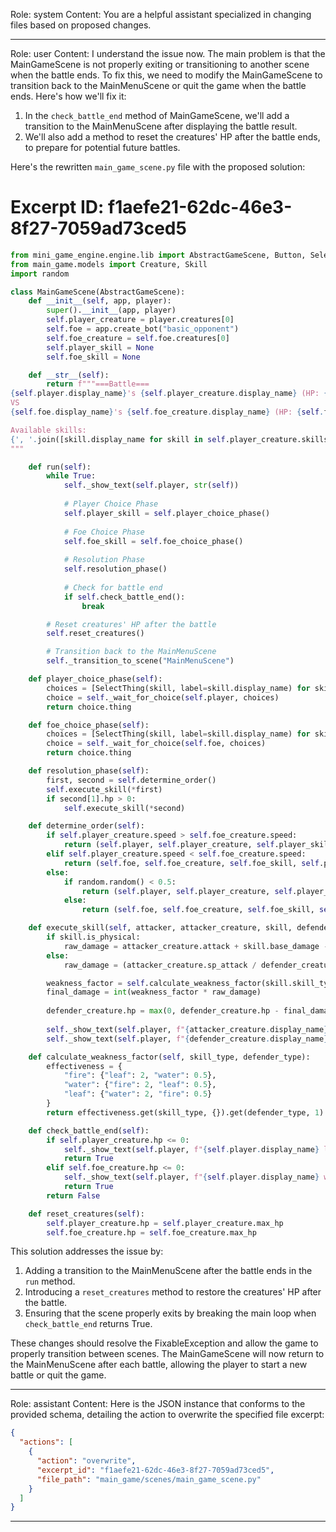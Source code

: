 Role: system
Content: You are a helpful assistant specialized in changing files based on proposed changes.
__________________
Role: user
Content: I understand the issue now. The main problem is that the MainGameScene is not properly exiting or transitioning to another scene when the battle ends. To fix this, we need to modify the MainGameScene to transition back to the MainMenuScene or quit the game when the battle ends. Here's how we'll fix it:

1. In the `check_battle_end` method of MainGameScene, we'll add a transition to the MainMenuScene after displaying the battle result.
2. We'll also add a method to reset the creatures' HP after the battle ends, to prepare for potential future battles.

Here's the rewritten `main_game_scene.py` file with the proposed solution:

# Excerpt ID: f1aefe21-62dc-46e3-8f27-7059ad73ced5
```python main_game/scenes/main_game_scene.py
from mini_game_engine.engine.lib import AbstractGameScene, Button, SelectThing
from main_game.models import Creature, Skill
import random

class MainGameScene(AbstractGameScene):
    def __init__(self, app, player):
        super().__init__(app, player)
        self.player_creature = player.creatures[0]
        self.foe = app.create_bot("basic_opponent")
        self.foe_creature = self.foe.creatures[0]
        self.player_skill = None
        self.foe_skill = None

    def __str__(self):
        return f"""===Battle===
{self.player.display_name}'s {self.player_creature.display_name} (HP: {self.player_creature.hp}/{self.player_creature.max_hp})
VS
{self.foe.display_name}'s {self.foe_creature.display_name} (HP: {self.foe_creature.hp}/{self.foe_creature.max_hp})

Available skills:
{', '.join([skill.display_name for skill in self.player_creature.skills])}
"""

    def run(self):
        while True:
            self._show_text(self.player, str(self))
            
            # Player Choice Phase
            self.player_skill = self.player_choice_phase()
            
            # Foe Choice Phase
            self.foe_skill = self.foe_choice_phase()
            
            # Resolution Phase
            self.resolution_phase()
            
            # Check for battle end
            if self.check_battle_end():
                break

        # Reset creatures' HP after the battle
        self.reset_creatures()

        # Transition back to the MainMenuScene
        self._transition_to_scene("MainMenuScene")

    def player_choice_phase(self):
        choices = [SelectThing(skill, label=skill.display_name) for skill in self.player_creature.skills]
        choice = self._wait_for_choice(self.player, choices)
        return choice.thing

    def foe_choice_phase(self):
        choices = [SelectThing(skill, label=skill.display_name) for skill in self.foe_creature.skills]
        choice = self._wait_for_choice(self.foe, choices)
        return choice.thing

    def resolution_phase(self):
        first, second = self.determine_order()
        self.execute_skill(*first)
        if second[1].hp > 0:
            self.execute_skill(*second)

    def determine_order(self):
        if self.player_creature.speed > self.foe_creature.speed:
            return (self.player, self.player_creature, self.player_skill, self.foe_creature), (self.foe, self.foe_creature, self.foe_skill, self.player_creature)
        elif self.player_creature.speed < self.foe_creature.speed:
            return (self.foe, self.foe_creature, self.foe_skill, self.player_creature), (self.player, self.player_creature, self.player_skill, self.foe_creature)
        else:
            if random.random() < 0.5:
                return (self.player, self.player_creature, self.player_skill, self.foe_creature), (self.foe, self.foe_creature, self.foe_skill, self.player_creature)
            else:
                return (self.foe, self.foe_creature, self.foe_skill, self.player_creature), (self.player, self.player_creature, self.player_skill, self.foe_creature)

    def execute_skill(self, attacker, attacker_creature, skill, defender_creature):
        if skill.is_physical:
            raw_damage = attacker_creature.attack + skill.base_damage - defender_creature.defense
        else:
            raw_damage = (attacker_creature.sp_attack / defender_creature.sp_defense) * skill.base_damage

        weakness_factor = self.calculate_weakness_factor(skill.skill_type, defender_creature.creature_type)
        final_damage = int(weakness_factor * raw_damage)
        
        defender_creature.hp = max(0, defender_creature.hp - final_damage)
        
        self._show_text(self.player, f"{attacker_creature.display_name} used {skill.display_name}!")
        self._show_text(self.player, f"{defender_creature.display_name} took {final_damage} damage!")

    def calculate_weakness_factor(self, skill_type, defender_type):
        effectiveness = {
            "fire": {"leaf": 2, "water": 0.5},
            "water": {"fire": 2, "leaf": 0.5},
            "leaf": {"water": 2, "fire": 0.5}
        }
        return effectiveness.get(skill_type, {}).get(defender_type, 1)

    def check_battle_end(self):
        if self.player_creature.hp <= 0:
            self._show_text(self.player, f"{self.player.display_name} lost the battle!")
            return True
        elif self.foe_creature.hp <= 0:
            self._show_text(self.player, f"{self.player.display_name} won the battle!")
            return True
        return False

    def reset_creatures(self):
        self.player_creature.hp = self.player_creature.max_hp
        self.foe_creature.hp = self.foe_creature.max_hp
```

This solution addresses the issue by:

1. Adding a transition to the MainMenuScene after the battle ends in the `run` method.
2. Introducing a `reset_creatures` method to restore the creatures' HP after the battle.
3. Ensuring that the scene properly exits by breaking the main loop when `check_battle_end` returns True.

These changes should resolve the FixableException and allow the game to properly transition between scenes. The MainGameScene will now return to the MainMenuScene after each battle, allowing the player to start a new battle or quit the game.
__________________
Role: assistant
Content: Here is the JSON instance that conforms to the provided schema, detailing the action to overwrite the specified file excerpt:

```json
{
  "actions": [
    {
      "action": "overwrite",
      "excerpt_id": "f1aefe21-62dc-46e3-8f27-7059ad73ced5",
      "file_path": "main_game/scenes/main_game_scene.py"
    }
  ]
}
```
__________________
